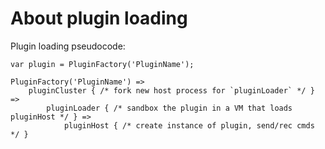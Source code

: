 # About plugin loading

Plugin loading pseudocode:

```
var plugin = PluginFactory('PluginName');

PluginFactory('PluginName') => 
    pluginCluster { /* fork new host process for `pluginLoader` */ } =>
        pluginLoader { /* sandbox the plugin in a VM that loads pluginHost */ } => 
            pluginHost { /* create instance of plugin, send/rec cmds */ }
```